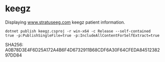 # keegz
 
Displaying www.stratuseeg.com keegz patient information.

```
dotnet publish keegz.csproj -r win-x64 -c Release --self-contained true -p:PublishSingleFile=true -p:IncludeAllContentForSelfExtract=true
``` 

SHA256: A0B78D3E4F6D25A172A4B6F4D6732911B68CDF6A30F64CFEDA8451238297DD84


